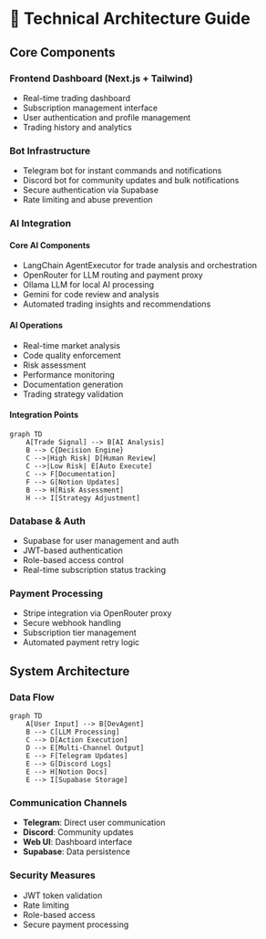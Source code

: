 # 🔧 Technical Architecture Guide

## Core Components

### Frontend Dashboard (Next.js + Tailwind)

- Real-time trading dashboard
- Subscription management interface
- User authentication and profile management
- Trading history and analytics

### Bot Infrastructure

- Telegram bot for instant commands and notifications
- Discord bot for community updates and bulk notifications
- Secure authentication via Supabase
- Rate limiting and abuse prevention

### AI Integration

#### Core AI Components
- LangChain AgentExecutor for trade analysis and orchestration
- OpenRouter for LLM routing and payment proxy
- Ollama LLM for local AI processing
- Gemini for code review and analysis
- Automated trading insights and recommendations

#### AI Operations
- Real-time market analysis
- Code quality enforcement
- Risk assessment
- Performance monitoring
- Documentation generation
- Trading strategy validation

#### Integration Points
```mermaid
graph TD
    A[Trade Signal] --> B[AI Analysis]
    B --> C{Decision Engine}
    C -->|High Risk| D[Human Review]
    C -->|Low Risk| E[Auto Execute]
    C --> F[Documentation]
    F --> G[Notion Updates]
    B --> H[Risk Assessment]
    H --> I[Strategy Adjustment]
```

### Database & Auth

- Supabase for user management and auth
- JWT-based authentication
- Role-based access control
- Real-time subscription status tracking

### Payment Processing

- Stripe integration via OpenRouter proxy
- Secure webhook handling
- Subscription tier management
- Automated payment retry logic

## System Architecture

### Data Flow

```mermaid
graph TD
    A[User Input] --> B[DevAgent]
    B --> C[LLM Processing]
    C --> D[Action Execution]
    D --> E[Multi-Channel Output]
    E --> F[Telegram Updates]
    E --> G[Discord Logs]
    E --> H[Notion Docs]
    E --> I[Supabase Storage]
```

### Communication Channels

- **Telegram**: Direct user communication
- **Discord**: Community updates
- **Web UI**: Dashboard interface
- **Supabase**: Data persistence

### Security Measures

- JWT token validation
- Rate limiting
- Role-based access
- Secure payment processing
